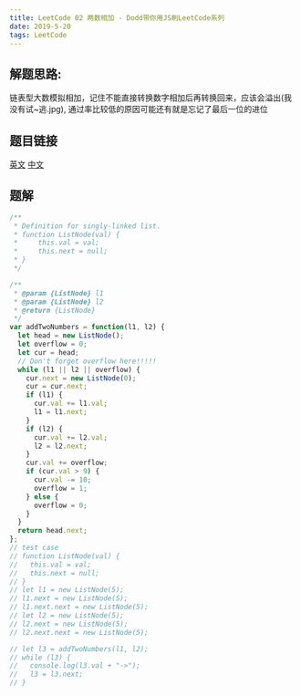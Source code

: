 ```yaml
---
title: LeetCode 02 两数相加 - Dodd带你用JS刷LeetCode系列
date: 2019-5-20
tags: LeetCode
---
```


## 解题思路:

链表型大数模拟相加，记住不能直接转换数字相加后再转换回来，应该会溢出(我没有试~逃.jpg), 通过率比较低的原因可能还有就是忘记了最后一位的进位

<!-- more -->

## 题目链接

[英文](https://leetcode.com/problems/add-two-numbers/) [中文](https://leetcode-cn.com/problems/add-two-numbers/)

## 题解

```javascript
/**
 * Definition for singly-linked list.
 * function ListNode(val) {
 *     this.val = val;
 *     this.next = null;
 * }
 */

/**
 * @param {ListNode} l1
 * @param {ListNode} l2
 * @return {ListNode}
 */
var addTwoNumbers = function(l1, l2) {
  let head = new ListNode();
  let overflow = 0;
  let cur = head;
  // Don't forget overflow here!!!!!
  while (l1 || l2 || overflow) {
    cur.next = new ListNode(0);
    cur = cur.next;
    if (l1) {
      cur.val += l1.val;
      l1 = l1.next;
    }
    if (l2) {
      cur.val += l2.val;
      l2 = l2.next;
    }
    cur.val += overflow;
    if (cur.val > 9) {
      cur.val -= 10;
      overflow = 1;
    } else {
      overflow = 0;
    }
  }
  return head.next;
};
// test case
// function ListNode(val) {
//   this.val = val;
//   this.next = null;
// }
// let l1 = new ListNode(5);
// l1.next = new ListNode(5);
// l1.next.next = new ListNode(5);
// let l2 = new ListNode(5);
// l2.next = new ListNode(5);
// l2.next.next = new ListNode(5);

// let l3 = addTwoNumbers(l1, l2);
// while (l3) {
//   console.log(l3.val + "->");
//   l3 = l3.next;
// }
```
